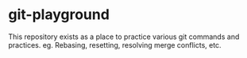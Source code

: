 # git-playground

This repository exists as a place to practice various git commands and practices. eg. Rebasing, resetting, resolving merge conflicts, etc.
